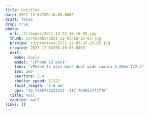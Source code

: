 ```yaml
---
title: Untitled
date: 2021-12-04T00:16:05.000Z
draft: false
drop: true
photo:
  url: s3/images/2021-12-03-16-16-05.jpg
  thumb: s3/thumbs/2021-12-03-16-16-05.jpg
  preview: s3/previews/2021-12-03-16-16-05.jpg
  created: 2021-12-04T00:16:05.000Z
  exif:
    make: Apple
    model: "iPhone 12 mini"
    lens: "iPhone 12 mini back dual wide camera 1.55mm f/2.4"
    iso: 160
    aperture: 2.4
    shutter_speed: 1/122
    focal_length: "1.6 mm"
    gps: "33.7505722222222 -117.769652777778"
  title: null
  caption: null
links: []
---
```

